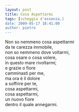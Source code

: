 ```yaml
---
layout: post
title: Cosa Aspettarmi
tags: [scheggia d'essenza,]
date: 2009-05-17 18:41:00
author: pietro
---
```

Non so nemmeno cosa aspettarmi<br/>da te carezza immobile,<br/>non so nemmeno dove voltarmi,<br/>cosa osare o cosa volere,<br/>in questo mare rivoltarmi;<br/>e grazie o fiore<br/>camminasti per me,<br/>ma ora è il dolore<br/>a soffrire per te,<br/>cosa aspettarmi,<br/>cosa aspettarmi,<br/>un nuovo fiore<br/>dentro il quale annegarmi.
